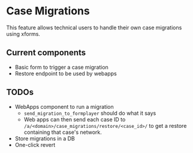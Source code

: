 # Case Migrations

This feature allows technical users to handle their own case migrations using xforms.

## Current components

* Basic form to trigger a case migration
* Restore endpoint to be used by webapps

## TODOs

* WebApps component to run a migration
  * `send_migration_to_formplayer` should do what it says
  * Web apps can then send each case ID to
    `/a/<domain>/case_migrations/restore/<case_id>/`
    to get a restore containing that case's network.
* Store migrations in a DB
* One-click revert
